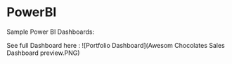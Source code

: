# PowerBI
Sample Power BI Dashboards:

See full Dashboard here :
![Portfolio Dashboard](Awesom Chocolates Sales Dashboard preview.PNG)
